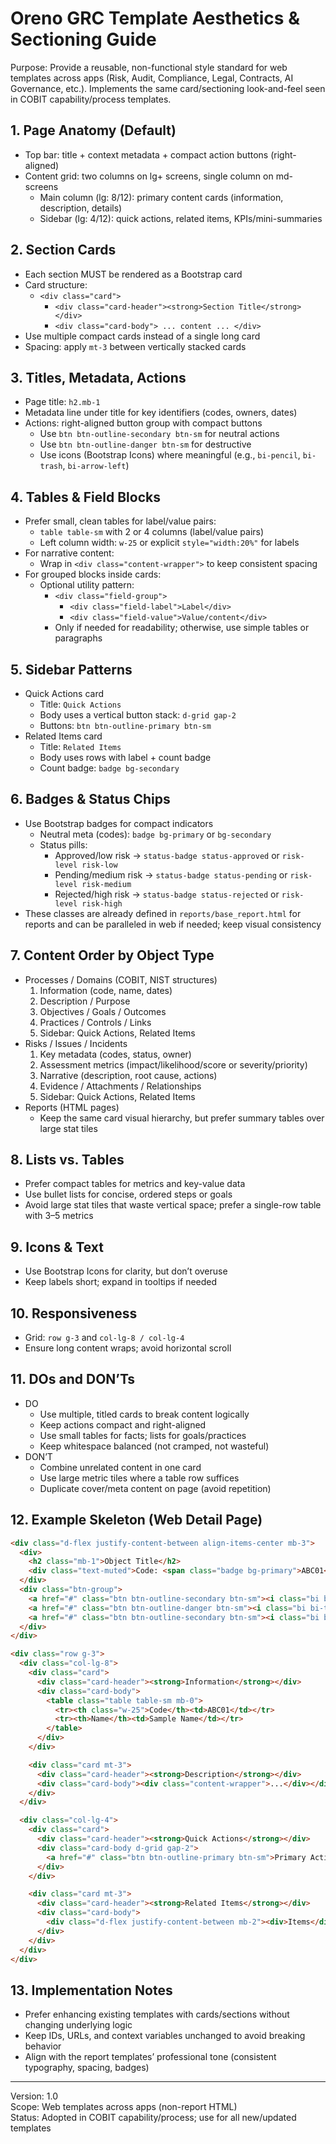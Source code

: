 # Oreno GRC Template Aesthetics & Sectioning Guide

Purpose: Provide a reusable, non-functional style standard for web templates across apps (Risk, Audit, Compliance, Legal, Contracts, AI Governance, etc.). Implements the same card/sectioning look-and-feel seen in COBIT capability/process templates.

## 1. Page Anatomy (Default)
- Top bar: title + context metadata + compact action buttons (right-aligned)
- Content grid: two columns on lg+ screens, single column on md- screens
  - Main column (lg: 8/12): primary content cards (information, description, details)
  - Sidebar (lg: 4/12): quick actions, related items, KPIs/mini-summaries

## 2. Section Cards
- Each section MUST be rendered as a Bootstrap card
- Card structure:
  - `<div class="card">`
    - `<div class="card-header"><strong>Section Title</strong></div>`
    - `<div class="card-body"> ... content ... </div>`
- Use multiple compact cards instead of a single long card
- Spacing: apply `mt-3` between vertically stacked cards

## 3. Titles, Metadata, Actions
- Page title: `h2.mb-1`
- Metadata line under title for key identifiers (codes, owners, dates)
- Actions: right-aligned button group with compact buttons
  - Use `btn btn-outline-secondary btn-sm` for neutral actions
  - Use `btn btn-outline-danger btn-sm` for destructive
  - Use icons (Bootstrap Icons) where meaningful (e.g., `bi-pencil`, `bi-trash`, `bi-arrow-left`)

## 4. Tables & Field Blocks
- Prefer small, clean tables for label/value pairs:
  - `table table-sm` with 2 or 4 columns (label/value pairs)
  - Left column width: `w-25` or explicit `style="width:20%"` for labels
- For narrative content:
  - Wrap in `<div class="content-wrapper">` to keep consistent spacing
- For grouped blocks inside cards:
  - Optional utility pattern:
    - `<div class="field-group">`
      - `<div class="field-label">Label</div>`
      - `<div class="field-value">Value/content</div>`
    - Only if needed for readability; otherwise, use simple tables or paragraphs

## 5. Sidebar Patterns
- Quick Actions card
  - Title: `Quick Actions`
  - Body uses a vertical button stack: `d-grid gap-2`
  - Buttons: `btn btn-outline-primary btn-sm`
- Related Items card
  - Title: `Related Items`
  - Body uses rows with label + count badge
  - Count badge: `badge bg-secondary`

## 6. Badges & Status Chips
- Use Bootstrap badges for compact indicators
  - Neutral meta (codes): `badge bg-primary` or `bg-secondary`
  - Status pills:
    - Approved/low risk → `status-badge status-approved` or `risk-level risk-low`
    - Pending/medium risk → `status-badge status-pending` or `risk-level risk-medium`
    - Rejected/high risk → `status-badge status-rejected` or `risk-level risk-high`
- These classes are already defined in `reports/base_report.html` for reports and can be paralleled in web if needed; keep visual consistency

## 7. Content Order by Object Type
- Processes / Domains (COBIT, NIST structures)
  1) Information (code, name, dates)
  2) Description / Purpose
  3) Objectives / Goals / Outcomes
  4) Practices / Controls / Links
  5) Sidebar: Quick Actions, Related Items
- Risks / Issues / Incidents
  1) Key metadata (codes, status, owner)
  2) Assessment metrics (impact/likelihood/score or severity/priority)
  3) Narrative (description, root cause, actions)
  4) Evidence / Attachments / Relationships
  5) Sidebar: Quick Actions, Related Items
- Reports (HTML pages)
  - Keep the same card visual hierarchy, but prefer summary tables over large stat tiles

## 8. Lists vs. Tables
- Prefer compact tables for metrics and key-value data
- Use bullet lists for concise, ordered steps or goals
- Avoid large stat tiles that waste vertical space; prefer a single-row table with 3–5 metrics

## 9. Icons & Text
- Use Bootstrap Icons for clarity, but don’t overuse
- Keep labels short; expand in tooltips if needed

## 10. Responsiveness
- Grid: `row g-3` and `col-lg-8 / col-lg-4`
- Ensure long content wraps; avoid horizontal scroll

## 11. DOs and DON’Ts
- DO
  - Use multiple, titled cards to break content logically
  - Keep actions compact and right-aligned
  - Use small tables for facts; lists for goals/practices
  - Keep whitespace balanced (not cramped, not wasteful)
- DON’T
  - Combine unrelated content in one card
  - Use large metric tiles where a table row suffices
  - Duplicate cover/meta content on page (avoid repetition)

## 12. Example Skeleton (Web Detail Page)
```html
<div class="d-flex justify-content-between align-items-center mb-3">
  <div>
    <h2 class="mb-1">Object Title</h2>
    <div class="text-muted">Code: <span class="badge bg-primary">ABC01</span></div>
  </div>
  <div class="btn-group">
    <a href="#" class="btn btn-outline-secondary btn-sm"><i class="bi bi-pencil"></i> Edit</a>
    <a href="#" class="btn btn-outline-danger btn-sm"><i class="bi bi-trash"></i> Delete</a>
    <a href="#" class="btn btn-outline-secondary btn-sm"><i class="bi bi-arrow-left"></i> Back</a>
  </div>
</div>

<div class="row g-3">
  <div class="col-lg-8">
    <div class="card">
      <div class="card-header"><strong>Information</strong></div>
      <div class="card-body">
        <table class="table table-sm mb-0">
          <tr><th class="w-25">Code</th><td>ABC01</td></tr>
          <tr><th>Name</th><td>Sample Name</td></tr>
        </table>
      </div>
    </div>

    <div class="card mt-3">
      <div class="card-header"><strong>Description</strong></div>
      <div class="card-body"><div class="content-wrapper">...</div></div>
    </div>
  </div>

  <div class="col-lg-4">
    <div class="card">
      <div class="card-header"><strong>Quick Actions</strong></div>
      <div class="card-body d-grid gap-2">
        <a href="#" class="btn btn-outline-primary btn-sm">Primary Action</a>
      </div>
    </div>

    <div class="card mt-3">
      <div class="card-header"><strong>Related Items</strong></div>
      <div class="card-body">
        <div class="d-flex justify-content-between mb-2"><div>Items</div><span class="badge bg-secondary">3</span></div>
      </div>
    </div>
  </div>
</div>
```

## 13. Implementation Notes
- Prefer enhancing existing templates with cards/sections without changing underlying logic
- Keep IDs, URLs, and context variables unchanged to avoid breaking behavior
- Align with the report templates’ professional tone (consistent typography, spacing, badges)

---
Version: 1.0  
Scope: Web templates across apps (non-report HTML)  
Status: Adopted in COBIT capability/process; use for all new/updated templates
